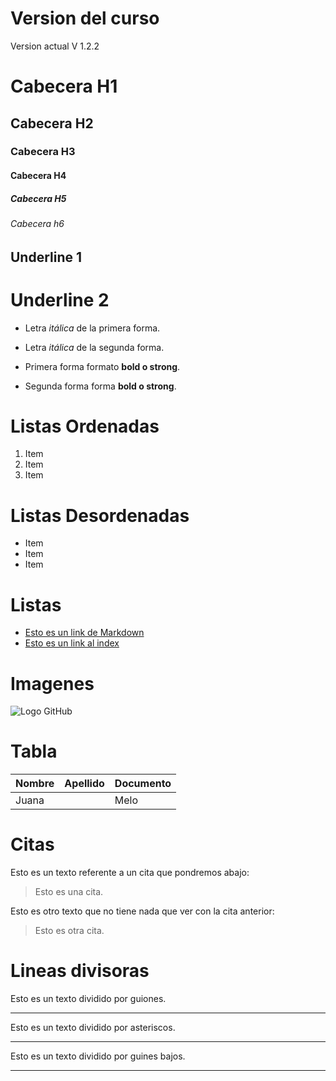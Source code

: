 # Version del curso
Version actual V 1.2.2

# Cabecera H1
## Cabecera H2
### Cabecera H3
#### Cabecera H4
##### Cabecera H5
###### Cabecera h6

Underline 1
---
Underline 2
===

- Letra *itálica* de la primera forma.
- Letra _itálica_ de la segunda forma.

- Primera forma formato **bold o strong**.
- Segunda forma forma __bold o strong__.

# Listas Ordenadas 
1. Item
2. Item
3. Item

# Listas Desordenadas 
- Item
- Item
- Item

# Listas
- [Esto es un link de Markdown](http://www.google.com.co/)
- [Esto es un link al index](index.html)

# Imagenes
![Logo GitHub](https://image.flaticon.com/icons/svg/25/25231.svg)

# Tabla
| Nombre | Apellido | Documento |
| ------ | -------- | --------- |
| Juana | | Melo | | 6546165 |

# Citas
Esto es un texto referente a un cita que pondremos abajo: 
> Esto es una cita.

Esto es otro texto que no tiene nada que ver con la cita anterior: 
> Esto es otra cita.

# Lineas divisoras
Esto es un texto dividido por guiones.

---
Esto es un texto dividido por asteriscos.

***
Esto es un texto dividido por guines bajos.

___